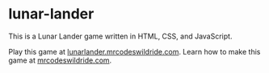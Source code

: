 # lunar-lander

This is a Lunar Lander game written in HTML, CSS, and JavaScript.

Play this game at [lunarlander.mrcodeswildride.com](https://lunarlander.mrcodeswildride.com/).
Learn how to make this game at [mrcodeswildride.com](https://www.mrcodeswildride.com/).